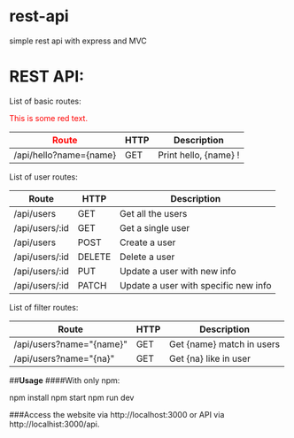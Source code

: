 # rest-api
simple rest api with express and MVC

# REST API:

List of basic routes:
<p style='color:red'>This is some red text.</p>

<font color="red">**Route**</font> | **HTTP** | **Description**
------------ | ------------- | -------------
/api/hello?name={name} | GET | Print hello, {name} !

List of user routes:

**Route** | **HTTP** | **Description**
------------ | ------------- | -------------
/api/users   | GET | Get all the users
/api/users/:id | GET | Get a single user
/api/users | POST | Create a user
/api/users/:id | DELETE | Delete a user
/api/users/:id | PUT | Update a user with new info
/api/users/:id | PATCH | Update a user with specific new info

List of filter routes:

**Route** | **HTTP** | **Description**
------------ | ------------- | -------------
/api/users?name="{name}"  | GET | Get {name} match in users
/api/users?name="{na}" | GET | Get {na} like in user

##**Usage**
####With only npm:

npm install
npm start
npm run dev


###Access the website via http://localhost:3000 or API via
http://localhist:3000/api.
